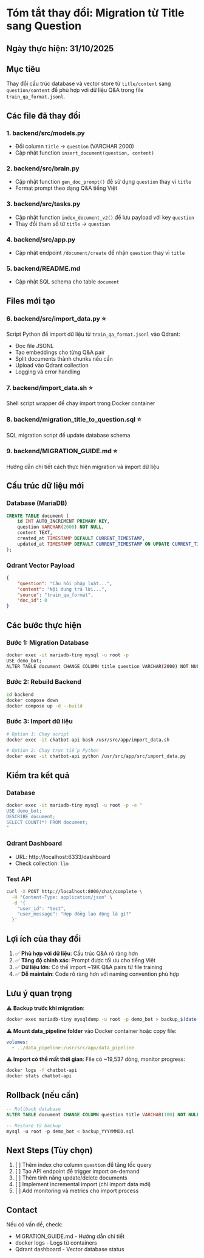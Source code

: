 # Tóm tắt thay đổi: Migration từ Title sang Question

## Ngày thực hiện: 31/10/2025

## Mục tiêu
Thay đổi cấu trúc database và vector store từ `title/content` sang `question/content` để phù hợp với dữ liệu Q&A trong file `train_qa_format.jsonl`.

## Các file đã thay đổi

### 1. **backend/src/models.py**
- Đổi column `title` → `question` (VARCHAR 2000)
- Cập nhật function `insert_document(question, content)`

### 2. **backend/src/brain.py**
- Cập nhật function `gen_doc_prompt()` để sử dụng `question` thay vì `title`
- Format prompt theo dạng Q&A tiếng Việt

### 3. **backend/src/tasks.py**
- Cập nhật function `index_document_v2()` để lưu payload với key `question`
- Thay đổi tham số từ `title` → `question`

### 4. **backend/src/app.py**
- Cập nhật endpoint `/document/create` để nhận `question` thay vì `title`

### 5. **backend/README.md**
- Cập nhật SQL schema cho table `document`

## Files mới tạo

### 6. **backend/src/import_data.py** ⭐
Script Python để import dữ liệu từ `train_qa_format.jsonl` vào Qdrant:
- Đọc file JSONL
- Tạo embeddings cho từng Q&A pair
- Split documents thành chunks nếu cần
- Upload vào Qdrant collection
- Logging và error handling

### 7. **backend/import_data.sh** ⭐
Shell script wrapper để chạy import trong Docker container

### 8. **backend/migration_title_to_question.sql** ⭐
SQL migration script để update database schema

### 9. **backend/MIGRATION_GUIDE.md** ⭐
Hướng dẫn chi tiết cách thực hiện migration và import dữ liệu

## Cấu trúc dữ liệu mới

### Database (MariaDB)
```sql
CREATE TABLE document (
    id INT AUTO_INCREMENT PRIMARY KEY,
    question VARCHAR(2000) NOT NULL,
    content TEXT,
    created_at TIMESTAMP DEFAULT CURRENT_TIMESTAMP,
    updated_at TIMESTAMP DEFAULT CURRENT_TIMESTAMP ON UPDATE CURRENT_TIMESTAMP
);
```

### Qdrant Vector Payload
```json
{
    "question": "Câu hỏi pháp luật...",
    "content": "Nội dung trả lời...",
    "source": "train_qa_format",
    "doc_id": 0
}
```

## Các bước thực hiện

### Bước 1: Migration Database
```bash
docker exec -it mariadb-tiny mysql -u root -p
USE demo_bot;
ALTER TABLE document CHANGE COLUMN title question VARCHAR(2000) NOT NULL DEFAULT '';
```

### Bước 2: Rebuild Backend
```bash
cd backend
docker compose down
docker compose up -d --build
```

### Bước 3: Import dữ liệu
```bash
# Option 1: Chạy script
docker exec -it chatbot-api bash /usr/src/app/import_data.sh

# Option 2: Chạy trực tiếp Python
docker exec -it chatbot-api python /usr/src/app/src/import_data.py
```

## Kiểm tra kết quả

### Database
```bash
docker exec -it mariadb-tiny mysql -u root -p -e "
USE demo_bot;
DESCRIBE document;
SELECT COUNT(*) FROM document;
"
```

### Qdrant Dashboard
- URL: http://localhost:6333/dashboard
- Check collection: `llm`

### Test API
```bash
curl -X POST http://localhost:8000/chat/complete \
  -H "Content-Type: application/json" \
  -d '{
    "user_id": "test",
    "user_message": "Hợp đồng lao động là gì?"
  }'
```

## Lợi ích của thay đổi

1. ✅ **Phù hợp với dữ liệu**: Cấu trúc Q&A rõ ràng hơn
2. ✅ **Tăng độ chính xác**: Prompt được tối ưu cho tiếng Việt
3. ✅ **Dữ liệu lớn**: Có thể import ~19K Q&A pairs từ file training
4. ✅ **Dễ maintain**: Code rõ ràng hơn với naming convention phù hợp

## Lưu ý quan trọng

⚠️ **Backup trước khi migration**:
```bash
docker exec mariadb-tiny mysqldump -u root -p demo_bot > backup_$(date +%Y%m%d).sql
```

⚠️ **Mount data_pipeline folder** vào Docker container hoặc copy file:
```yaml
volumes:
  - ../data_pipeline:/usr/src/app/data_pipeline
```

⚠️ **Import có thể mất thời gian**: File có ~19,537 dòng, monitor progress:
```bash
docker logs -f chatbot-api
docker stats chatbot-api
```

## Rollback (nếu cần)

```sql
-- Rollback database
ALTER TABLE document CHANGE COLUMN question title VARCHAR(100) NOT NULL DEFAULT '';

-- Restore từ backup
mysql -u root -p demo_bot < backup_YYYYMMDD.sql
```

## Next Steps (Tùy chọn)

1. [ ] Thêm index cho column `question` để tăng tốc query
2. [ ] Tạo API endpoint để trigger import on-demand
3. [ ] Thêm tính năng update/delete documents
4. [ ] Implement incremental import (chỉ import data mới)
5. [ ] Add monitoring và metrics cho import process

## Contact

Nếu có vấn đề, check:
- MIGRATION_GUIDE.md - Hướng dẫn chi tiết
- docker logs - Logs từ containers
- Qdrant dashboard - Vector database status

